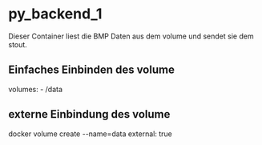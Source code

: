 # py_backend_1
Dieser Container liest die BMP Daten aus dem volume und sendet sie dem stout.

## Einfaches Einbinden des volume
volumes:
      - /data

## externe Einbindung des volume
docker volume create --name=data
    external: true
